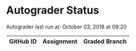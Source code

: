 # Autograder Status
Autograder last run at: October 03, 2018 at 09:20

| GitHub ID | Assignment | Graded Branch |
|-----------|------------|---------------|
